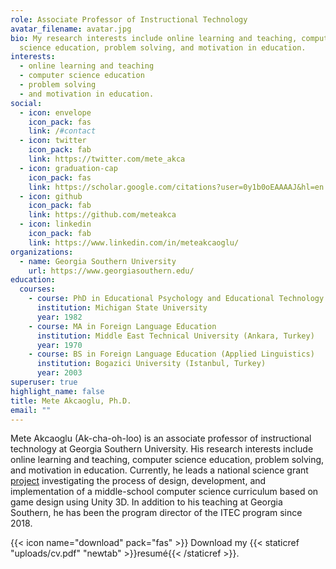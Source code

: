 ```yaml
---
role: Associate Professor of Instructional Technology
avatar_filename: avatar.jpg
bio: My research interests include online learning and teaching, computer
  science education, problem solving, and motivation in education.
interests:
  - online learning and teaching
  - computer science education
  - problem solving
  - and motivation in education.
social:
  - icon: envelope
    icon_pack: fas
    link: /#contact
  - icon: twitter
    icon_pack: fab
    link: https://twitter.com/mete_akca
  - icon: graduation-cap
    icon_pack: fas
    link: https://scholar.google.com/citations?user=0y1b0oEAAAAJ&hl=en
  - icon: github
    icon_pack: fab
    link: https://github.com/meteakca
  - icon: linkedin
    icon_pack: fab
    link: https://www.linkedin.com/in/meteakcaoglu/
organizations:
  - name: Georgia Southern University
    url: https://www.georgiasouthern.edu/
education:
  courses:
    - course: PhD in Educational Psychology and Educational Technology
      institution: Michigan State University
      year: 1982
    - course: MA in Foreign Language Education
      institution: Middle East Technical University (Ankara, Turkey)
      year: 1970
    - course: BS in Foreign Language Education (Applied Linguistics)
      institution: Bogazici University (Istanbul, Turkey)
      year: 2003
superuser: true
highlight_name: false
title: Mete Akcaoglu, Ph.D.
email: ""
---
```


Mete Akcaoglu (Ak-cha-oh-loo) is an associate professor of instructional technology at Georgia Southern University. His research interests include online learning and teaching, computer science education, problem solving, and motivation in education. Currently, he leads a national science grant [project](https://projectgame.org) investigating the process of design, development, and implementation of a middle-school computer science curriculum based on game design using Unity 3D. In addition to his teaching at Georgia Southern, he has been the program director of the ITEC program since 2018.

{{< icon name="download" pack="fas" >}} Download my {{< staticref "uploads/cv.pdf" "newtab" >}}resumé{{< /staticref >}}.
